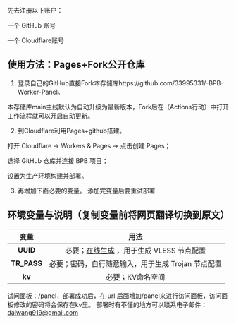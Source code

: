先去注册以下账户：

一个 GitHub 账号

一个 Cloudflare账号

## 使用方法：Pages+Fork公开仓库
1. 登录自己的GitHub直接Fork本存储库https://github.com/33995331/-BPB-Worker-Panel。

本存储库main主线默认为自动升级为最新版本，Fork后在（Actions行动）中打开工作流程就可以开启自动更新。

2. 到Cloudflare利用Pages+github搭建。

打开 Cloudflare → Workers & Pages → 点击创建 Pages；

选择 GitHub 仓库并连接 BPB 项目；

设置为生产环境构建并部署。

3. 再增加下面必要的变量。
 添加完变量后要重试部署
## 环境变量与说明（复制变量前将网页翻译切换到原文）
| 变量  | 用法 |
| :-------------: | :-------------: |
| **UUID**  | 必要；[在线生成](https://1024tools.com/uuid) ，用于生成 VLESS 节点配置 |
| **TR_PASS**  | 必要；密码，自行随意输入，用于生成 Trojan 节点配置  |
| **kv**  | 必要；KV命名空间  |

试问面板：/panel，部署成功后，在 url 后面增加/panel来进行访问面板，访问面板修改的密码将会保存在kv里。
部署时有不懂的地方可以联系电子邮件：daiwang919@gmail.com
